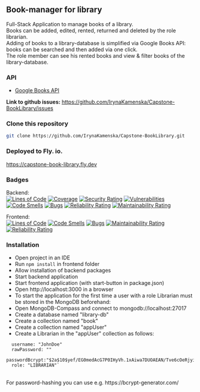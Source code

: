 <div >
  <h2>Book-manager for library</h2>
  <p>Full-Stack Application to manage books of a library. <br>Books can be added, edited, rented, returned and deleted by the role librarian. 
  <br>Adding of books to a library-database is simplified via Google Books API: books can be searched and then added via one click. 
  <br>The role member can see his rented books and view & filter books of the library-database.</p>
</div>

### API

- [Google Books API](https://developers.google.com/books/docs/v1/using)

**Link to github issues:**
https://github.com/IrynaKamenska/Capstone-BookLibrary/issues

### Clone this repository

```bash
git clone https://github.com/IrynaKamenska/Capstone-BookLibrary.git
```

### Deployed to Fly. io.
https://capstone-book-library.fly.dev


### Badges
Backend: <br>
[![Lines of Code](https://sonarcloud.io/api/project_badges/measure?project=irynakamenska-1_Capstone-BookLibrary-backend&metric=ncloc)](https://sonarcloud.io/summary/new_code?id=irynakamenska-1_Capstone-BookLibrary-backend)
[![Coverage](https://sonarcloud.io/api/project_badges/measure?project=irynakamenska-1_Capstone-BookLibrary-backend&metric=coverage)](https://sonarcloud.io/summary/new_code?id=irynakamenska-1_Capstone-BookLibrary-backend)
[![Security Rating](https://sonarcloud.io/api/project_badges/measure?project=irynakamenska-1_Capstone-BookLibrary-backend&metric=security_rating)](https://sonarcloud.io/summary/new_code?id=irynakamenska-1_Capstone-BookLibrary-backend)
[![Vulnerabilities](https://sonarcloud.io/api/project_badges/measure?project=irynakamenska-1_Capstone-BookLibrary-backend&metric=vulnerabilities)](https://sonarcloud.io/project/overview?id=irynakamenska-1_Capstone-BookLibrary-backend)
[![Code Smells](https://sonarcloud.io/api/project_badges/measure?project=irynakamenska-1_Capstone-BookLibrary-backend&metric=code_smells)](https://sonarcloud.io/summary/new_code?id=irynakamenska-1_Capstone-BookLibrary-backend)
[![Bugs](https://sonarcloud.io/api/project_badges/measure?project=irynakamenska-1_Capstone-BookLibrary-backend&metric=bugs)](https://sonarcloud.io/summary/new_code?id=irynakamenska-1_Capstone-BookLibrary-backend)
[![Reliability Rating](https://sonarcloud.io/api/project_badges/measure?project=irynakamenska-1_Capstone-BookLibrary-backend&metric=reliability_rating)](https://sonarcloud.io/summary/new_code?id=irynakamenska-1_Capstone-BookLibrary-backend)
[![Maintainability Rating](https://sonarcloud.io/api/project_badges/measure?project=irynakamenska-1_Capstone-BookLibrary-backend&metric=sqale_rating)](https://sonarcloud.io/summary/new_code?id=irynakamenska-1_Capstone-BookLibrary-backend)
<br>


Frontend:<br>
[![Lines of Code](https://sonarcloud.io/api/project_badges/measure?project=irynakamenska-1_Capstone-BookLibrary-frontend&metric=ncloc)](https://sonarcloud.io/summary/new_code?id=irynakamenska-1_Capstone-BookLibrary-frontend)
[![Code Smells](https://sonarcloud.io/api/project_badges/measure?project=irynakamenska-1_Capstone-BookLibrary-frontend&metric=code_smells)](https://sonarcloud.io/summary/new_code?id=irynakamenska-1_Capstone-BookLibrary-frontend)
[![Bugs](https://sonarcloud.io/api/project_badges/measure?project=irynakamenska-1_Capstone-BookLibrary-frontend&metric=bugs)](https://sonarcloud.io/summary/new_code?id=irynakamenska-1_Capstone-BookLibrary-frontend)
[![Maintainability Rating](https://sonarcloud.io/api/project_badges/measure?project=irynakamenska-1_Capstone-BookLibrary-frontend&metric=sqale_rating)](https://sonarcloud.io/summary/new_code?id=irynakamenska-1_Capstone-BookLibrary-frontend)
[![Reliability Rating](https://sonarcloud.io/api/project_badges/measure?project=irynakamenska-1_Capstone-BookLibrary-frontend&metric=reliability_rating)](https://sonarcloud.io/summary/new_code?id=irynakamenska-1_Capstone-BookLibrary-frontend)

### Installation

- Open project in an IDE <br>
- Run `npm install` in frontend folder <br>
- Allow installation of backend packages <br>
- Start backend application <br>
- Start frontend application (with start-button in package.json)<br>
- Open http://localhost:3000 in a browser <br>
- To start the application for the first time a user with a role Librarian must be stored in the MongoDB beforehand:<br>
- Open MongoDB-Compass and connect to mongodb://localhost:27017<br>
- Create a database named "library-db"<br>
- Create a collection named "book"<br>
- Create a collection named "appUser"<br>
- Create a Librarian in the "appUser" collection as follows:<br>

``` _id: 6390cfae035b1f6382de17b7
  username: "JohnDoe"
  rawPassword: ""
  passwordBcrypt:"$2a$10$yef/EG0medAcG7P0IHyVh.1xAiwa7DUOAEAN/Tve6cOeRjyi2CioK"
  role: "LIBRARIAN"`
  ```

<br>
  For password-hashing you can use e.g. https://bcrypt-generator.com/<br>



